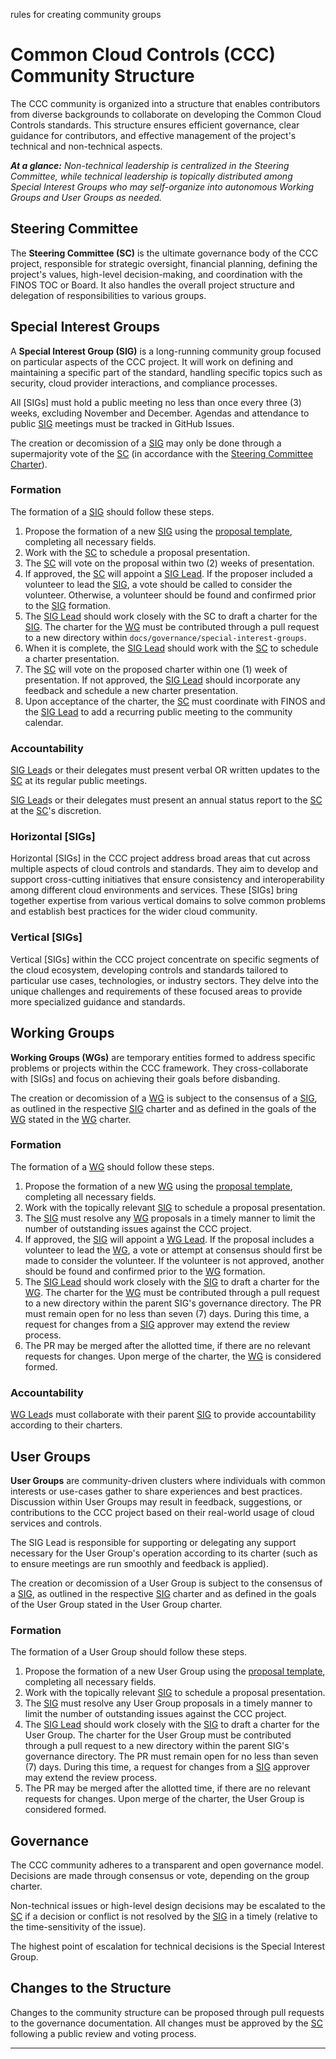 rules for creating community groups

# Common Cloud Controls (CCC) Community Structure

The CCC community is organized into a structure that enables contributors from diverse backgrounds to collaborate on developing the Common Cloud Controls standards. This structure ensures efficient governance, clear guidance for contributors, and effective management of the project's technical and non-technical aspects.

_**At a glance:** Non-technical leadership is centralized in the Steering Committee, while technical leadership is topically distributed among Special Interest Groups who may self-organize into autonomous Working Groups and User Groups as needed._

## Steering Committee

The **Steering Committee (SC)** is the ultimate governance body of the CCC project, responsible for
strategic oversight, financial planning, defining the project's values, high-level decision-making, and
coordination with the FINOS TOC or Board. It also handles the overall project structure and delegation of
responsibilities to various groups.

## Special Interest Groups

A **Special Interest Group (SIG)** is a long-running community group focused on particular aspects of the
CCC project. It will work on defining and maintaining a specific part of the standard, handling specific
topics such as security, cloud provider interactions, and compliance processes.

All [SIGs] must hold a public meeting no less than once every three (3) weeks, excluding November and
December. Agendas and attendance to public [SIG] meetings must be tracked in GitHub Issues.

The creation or decomission of a [SIG] may only be done through a supermajority vote of the [SC] (in accordance with the [Steering Committee Charter]).

### Formation

The formation of a [SIG] should follow these steps.

1. Propose the formation of a new [SIG] using the [proposal template], completing all necessary fields.
1. Work with the [SC] to schedule a proposal presentation.
1. The [SC] will vote on the proposal within two (2) weeks of presentation.
1. If approved, the [SC] will appoint a [SIG Lead]. If the proposer included a volunteer to lead the [SIG], a vote should be called to consider the volunteer. Otherwise, a volunteer should be found and confirmed prior to the [SIG] formation.
1. The [SIG Lead] should work closely with the SC to draft a charter for the [SIG]. The charter for the [WG] must be contributed through a pull request to a new directory within `docs/governance/special-interest-groups`.
1. When it is complete, the [SIG Lead] should work with the [SC] to schedule a charter presentation.
1. The [SC] will vote on the proposed charter within one (1) week of presentation. If not approved, the [SIG Lead] should incorporate any feedback and schedule a new charter presentation.
1. Upon acceptance of the charter, the [SC] must coordinate with FINOS and the [SIG Lead] to add a recurring public meeting to the community calendar.

### Accountability

[SIG Lead]s or their delegates must present verbal OR written updates to the [SC] at its regular public meetings.

[SIG Lead]s or their delegates must present an annual status report to the [SC] at the [SC]'s discretion.

### Horizontal [SIGs]

Horizontal [SIGs] in the CCC project address broad areas that cut across multiple aspects of cloud controls and standards. They aim to develop and support cross-cutting initiatives that ensure consistency and interoperability among different cloud environments and services. These [SIGs] bring together expertise from various vertical domains to solve common problems and establish best practices for the wider cloud community.

### Vertical [SIGs]

Vertical [SIGs] within the CCC project concentrate on specific segments of the cloud ecosystem, developing controls and standards tailored to particular use cases, technologies, or industry sectors. They delve into the unique challenges and requirements of these focused areas to provide more specialized guidance and standards.

## Working Groups

**Working Groups (WGs)** are temporary entities formed to address specific problems or projects within the CCC framework. They cross-collaborate with [SIGs] and focus on achieving their goals before disbanding.

The creation or decomission of a [WG] is subject to the consensus of a [SIG], as outlined in the respective [SIG] charter and as defined in the goals of the [WG] stated in the [WG] charter.

### Formation

The formation of a [WG] should follow these steps.

1. Propose the formation of a new [WG] using the [proposal template], completing all necessary fields.
1. Work with the topically relevant [SIG] to schedule a proposal presentation.
1. The [SIG] must resolve any [WG] proposals in a timely manner to limit the number of outstanding 
   issues against the CCC project.
1. If approved, the [SIG] will appoint a [WG Lead]. If the proposal includes a volunteer to lead the [WG], a vote or attempt at consensus should first be made to consider the volunteer. If the volunteer is not approved, another should be found and confirmed prior to the [WG] formation.
1. The [SIG Lead] should work closely with the [SIG] to draft a charter for the [WG]. The charter for the [WG] must be contributed through a pull request to a new directory within the parent SIG's governance directory. The PR must remain open for no less than seven (7) days. During this time, a request for changes from a [SIG] approver may extend the review process.
1. The PR may be merged after the allotted time, if there are no relevant requests for changes. Upon merge of the charter, the [WG] is considered formed.

### Accountability

[WG Lead]s must collaborate with their parent [SIG] to provide accountability according to their charters.

## User Groups

**User Groups** are community-driven clusters where individuals with common interests or use-cases gather to share experiences and best practices. Discussion within User Groups may result in feedback, suggestions, or contributions to the CCC project based on their real-world usage of cloud services and controls.

The SIG Lead is responsible for supporting or delegating any support necessary for the User Group's
operation according to its charter (such as to ensure meetings are run smoothly and feedback is applied).

The creation or decomission of a User Group is subject to the consensus of a [SIG], as outlined in the respective [SIG] charter and as defined in the goals of the User Group stated in the User Group charter.

### Formation

The formation of a User Group should follow these steps.

1. Propose the formation of a new User Group using the [proposal template], completing all necessary fields.
1. Work with the topically relevant [SIG] to schedule a proposal presentation.
1. The [SIG] must resolve any User Group proposals in a timely manner to limit the number of outstanding 
   issues against the CCC project.
1. The [SIG Lead] should work closely with the [SIG] to draft a charter for the User Group. The charter for the User Group must be contributed through a pull request to a new directory within the parent SIG's governance directory. The PR must remain open for no less than seven (7) days. During this time, a request for changes from a [SIG] approver may extend the review process.
1. The PR may be merged after the allotted time, if there are no relevant requests for changes. Upon merge of the charter, the User Group is considered formed.

## Governance

The CCC community adheres to a transparent and open governance model. Decisions are made through consensus or vote, depending on the group charter.

Non-technical issues or high-level design decisions may be escalated to the [SC] if a decision or conflict is not resolved by the [SIG] in a timely (relative to the time-sensitivity of the issue).

The highest point of escalation for technical decisions is the Special Interest Group.

## Changes to the Structure

Changes to the community structure can be proposed through pull requests to the governance documentation. All changes must be approved by the [SC] following a public review and voting process.

---

[Code of Conduct]: <https://www.finos.org/code-of-conduct>
[community groups]: <./community-groups.md>
[CODEOWNERS]: <https://github.com/finos/common-cloud-controls/blob/main/CODEOWNERS>
[Steering Committee Charter]: <./steering/charter.md>
[SC]: <#steering-committee>
[SIG]: <#special-interest-groups>
[WG]: <#working-groups>
[SIG Lead]: <./roles.md#sig-lead>
[WG Lead]: <./roles.md#wg-lead>
[upstream]: <https://github.com/kubernetes/community>
[proposal template]: <https://github.com/finos/common-cloud-controls/blob/main/.github/ISSUE_TEMPLATE/proposal.md>
